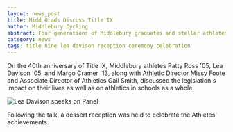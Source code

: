 ```yaml
---
layout: news_post
title: Midd Grads Discuss Title IX
author: Middlebury Cycling
abstract: Four generations of Middlebury graduates and stellar athletes join forces to tell their stories about how Title IX has impacted their lives.
category: news
tags: title nine lea davison reception ceremony celebration
---
```


On the 40th anniversary of Title IX, Middlebury athletes Patty Ross '05, Lea Davison '05, and Margo Cramer '13, along with Athletic Director Missy Foote and Associate Director of Athletics Gail Smith, discussed the legislation's impact on their lives as well as on athletics in schools as a whole.

<div class="image">
	<img src="/assets/images/img/posts/lea_title_ix.jpg" alt="Lea Davison speaks on Panel" />
</div>

Following the talk, a dessert reception was held to celebrate the Athletes' achievements.